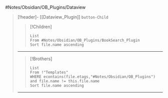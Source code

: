 #Notes/Obsidian/OB_Plugins/Dataview
>[!header]- [[Dataview_Plugin]] `button-Child`  
>>[!Children] 
>>```dataview
>>List
>>From #Notes/Obsidian/OB_Plugins/BookSearch_Plugin 
>>Sort file.name ascending
>>```
>***
>
>>[!Brothers] 
>>```dataview
>>List
>>From !"Templates"
>>WHERE econtains(file.etags,"#Notes/Obsidian/OB_Plugins") and file.name != this.file.name
>>Sort file.name ascending
>>```
>***
>

